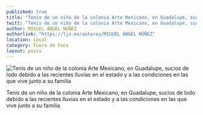 ```yaml
---
published: true
title: "Tenis de un niño de la colonia Arte Mexicano, en Guadalupe, sucios de lodo debido a las recientes lluvias en el estado y a las condiciones en las que vive junto a su familia"
twitt: "Tenis de un niño de la colonia Arte Mexicano, en Guadalupe, sucios de lodo debido a las recientes lluvias en el estado y a las condiciones en las que vive junto a su familia"
author: MIGUEL ÁNGEL NÚÑEZ
authorlink: "https://ljz.mx/autores/MIGUEL ÁNGEL NÚÑEZ"
location: Local
category: Fuera de Foco
layout: posts
---
```


![Tenis de un niño de la colonia Arte Mexicano, en Guadalupe, sucios de lodo debido a las recientes lluvias en el estado y a las condiciones en las que vive junto a su familia](http://i.imgur.com/d6nD8wWm.jpg)

Tenis de un niño de la colonia Arte Mexicano, en Guadalupe, sucios de lodo debido a las recientes lluvias en el estado y a las condiciones en las que vive junto a su familia
